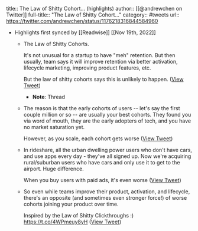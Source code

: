 title:: The Law of Shitty Cohort... (highlights)
author:: [[@andrewchen on Twitter]]
full-title:: "The Law of Shitty Cohort..."
category:: #tweets
url:: https://twitter.com/andrewchen/status/1176218316844584960

- Highlights first synced by [[Readwise]] [[Nov 19th, 2022]]
	- The Law of Shitty Cohorts.
	  
	  It's not unusual for a startup to have "meh" retention. But then usually, team says it will improve retention via better activation, lifecycle marketing, improving product features, etc.
	  
	  But the law of shitty cohorts says this is unlikely to happen. ([View Tweet](https://twitter.com/andrewchen/status/1176218314311208960))
		- **Note**: Thread
	- The reason is that the early cohorts of users -- let's say the first couple million or so -- are usually your best cohorts. They found you via word of mouth, they are the early adopters of tech, and you have no market saturation yet.
	  
	  However, as you scale, each cohort gets worse ([View Tweet](https://twitter.com/andrewchen/status/1176218315200450561))
	- In rideshare, all the urban dwelling power users who don't have cars, and use apps every day - they've all signed up. Now we're acquiring rural/suburban users who have cars and only use it to get to the airport. Huge difference.
	  
	  When you buy users with paid ads, it's even worse ([View Tweet](https://twitter.com/andrewchen/status/1176218315917676545))
	- So even while teams improve their product, activation, and lifecycle, there's an opposite (and sometimes even stronger force!) of worse cohorts joining your product over time.
	  
	  Inspired by the Law of Shitty Clickthroughs :)
	  https://t.co/4WPmeuy8yH ([View Tweet](https://twitter.com/andrewchen/status/1176218316844584960))